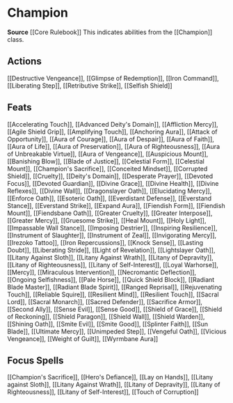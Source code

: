 ﻿---
id: '24'
name: Champion
rarity: Common
source: '[[DATABASE/source/Core Rulebook|Core Rulebook]]'
trait:
- Champion
type: Trait

---
# Champion

**Source** [[Core Rulebook]] 
This indicates abilities from the [[Champion]] class.

## Actions

[[Destructive Vengeance]], [[Glimpse of Redemption]], [[Iron Command]], [[Liberating Step]], [[Retributive Strike]], [[Selfish Shield]]

## Feats

[[Accelerating Touch]], [[Advanced Deity's Domain]], [[Affliction Mercy]], [[Agile Shield Grip]], [[Amplifying Touch]], [[Anchoring Aura]], [[Attack of Opportunity]], [[Aura of Courage]], [[Aura of Despair]], [[Aura of Faith]], [[Aura of Life]], [[Aura of Preservation]], [[Aura of Righteousness]], [[Aura of Unbreakable Virtue]], [[Aura of Vengeance]], [[Auspicious Mount]], [[Banishing Blow]], [[Blade of Justice]], [[Celestial Form]], [[Celestial Mount]], [[Champion's Sacrifice]], [[Conceited Mindset]], [[Corrupted Shield]], [[Cruelty]], [[Deity's Domain]], [[Desperate Prayer]], [[Devoted Focus]], [[Devoted Guardian]], [[Divine Grace]], [[Divine Health]], [[Divine Reflexes]], [[Divine Wall]], [[Dragonslayer Oath]], [[Elucidating Mercy]], [[Enforce Oath]], [[Esoteric Oath]], [[Everdistant Defense]], [[Everstand Stance]], [[Everstand Strike]], [[Expand Aura]], [[Fiendish Form]], [[Fiendish Mount]], [[Fiendsbane Oath]], [[Greater Cruelty]], [[Greater Interpose]], [[Greater Mercy]], [[Gruesome Strike]], [[Heal Mount]], [[Holy Light]], [[Impassable Wall Stance]], [[Imposing Destrier]], [[Inspiring Resilience]], [[Instrument of Slaughter]], [[Instrument of Zeal]], [[Invigorating Mercy]], [[Irezoko Tattoo]], [[Iron Repercussions]], [[Knock Sense]], [[Lasting Doubt]], [[Liberating Stride]], [[Light of Revelation]], [[Lightslayer Oath]], [[Litany Against Sloth]], [[Litany Against Wrath]], [[Litany of Depravity]], [[Litany of Righteousness]], [[Litany of Self-Interest]], [[Loyal Warhorse]], [[Mercy]], [[Miraculous Intervention]], [[Necromantic Deflection]], [[Ongoing Selfishness]], [[Pale Horse]], [[Quick Shield Block]], [[Radiant Blade Master]], [[Radiant Blade Spirit]], [[Ranged Reprisal]], [[Rejuvenating Touch]], [[Reliable Squire]], [[Resilient Mind]], [[Resilient Touch]], [[Sacral Lord]], [[Sacral Monarch]], [[Sacred Defender]], [[Sacrifice Armor]], [[Second Ally]], [[Sense Evil]], [[Sense Good]], [[Shield of Grace]], [[Shield of Reckoning]], [[Shield Paragon]], [[Shield Wall]], [[Shield Warden]], [[Shining Oath]], [[Smite Evil]], [[Smite Good]], [[Splinter Faith]], [[Sun Blade]], [[Ultimate Mercy]], [[Unimpeded Step]], [[Vengeful Oath]], [[Vicious Vengeance]], [[Weight of Guilt]], [[Wyrmbane Aura]]

## Focus Spells

[[Champion's Sacrifice]], [[Hero's Defiance]], [[Lay on Hands]], [[Litany against Sloth]], [[Litany Against Wrath]], [[Litany of Depravity]], [[Litany of Righteousness]], [[Litany of Self-Interest]], [[Touch of Corruption]]